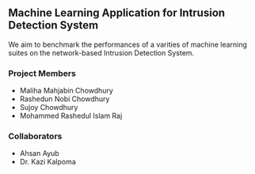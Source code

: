 ## Machine Learning Application for Intrusion Detection System
We aim to benchmark the performances of a varities of machine learning suites on the network-based Intrusion Detection System.

### Project Members
- Maliha Mahjabin Chowdhury
- Rashedun Nobi Chowdhury
- Sujoy Chowdhury
- Mohammed Rashedul Islam Raj

### Collaborators
- Ahsan Ayub
- Dr. Kazi Kalpoma
